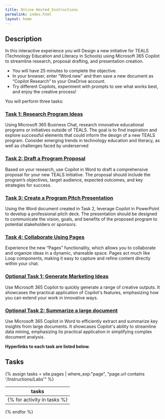 ```yaml
---
title: Online Hosted Instructions
permalink: index.html
layout: home
---
```


## Description

In this interactive experience you will Design a new initiative for TEALS (Technology Education and Literacy in Schools) using Microsoft 365 Copilot to streamline research, proposal drafting, and presentation creation.

- You will have 25 minutes to complete the objective.
- In your browser, enter “Word.new” and then save a new document as “Copilot Research” to your OneDrive account.
- Try different Copilots, experiment with prompts to see what works best, and enjoy the creative process!

You will perform three tasks: 

### [Task 1: Research Program Ideas](https://maquinl.github.io/CELA-Academy-Microsoft-Copilot-Experience/Instructions/Labs/Task_1_Research_Ideas.html)

Using Microsoft 365 Business Chat, research innovative educational programs or initiatives outside of TEALS. The goal is to find inspiration and explore successful elements that could inform the design of a new TEALS program. Consider emerging trends in technology education and literacy, as well as challenges faced by underserved 

### [Task 2: Draft a Program Proposal](https://maquinl.github.io/CELA-Academy-Microsoft-Copilot-Experience/Instructions/Labs/Task_2_Draft_a_Program_Proposal.html)

Based on your research, use Copilot in Word to draft a comprehensive proposal for your new TEALS initiative. The proposal should include the program’s objectives, target audience, expected outcomes, and key strategies for success.

### [Task 3: Create a Program Pitch Presentation](https://maquinl.github.io/CELA-Academy-Microsoft-Copilot-Experience/Instructions/Labs/Task_3_Create_a_Program_pitch_presentation.html)

Using the Word document created in Task 2, leverage Copilot in PowerPoint to develop a professional pitch deck. The presentation should be designed to communicate the vision, goals, and benefits of the proposed program to potential stakeholders or sponsors.

### [Task 4: Collaborate Using Pages](https://maquinl.github.io/CELA-Academy-Microsoft-Copilot-Experience/Instructions/Labs/Task_4_Collaborate_Using_Pages.html)

Experience the new “Pages” functionality, which allows you to collaborate and organize ideas in a dynamic, shareable space. Pages act much like Loop components, making it easy to capture and refine content directly within your chat.

### [Optional Task 1: Generate Marketing Ideas](https://maquinl.github.io/CELA-Academy-Microsoft-Copilot-Experience/Instructions/Labs/Optional_Task_1_Create_an_image.html)

Use Microsoft 365 Copilot to quickly generate a range of creative outputs. It showcases the practical application of Copilot's features, emphasizing how you can extend your work in innovative ways.

### [Optional Task 2: Summarize a large document ](https://maquinl.github.io/CELA-Academy-Microsoft-Copilot-Experience/Instructions/Labs/Optional_Task_2_Data_mine_large_document.html)

Use Microsoft 365 Copilot in Word to efficiently extract and summarize key insights from large documents. It showcases Copilot's ability to streamline data mining, emphasizing its practical application in simplifying complex document analysis.

**Hyperlinks to each task are listed below.**

## Tasks

{% assign tasks = site.pages | where_exp:"page", "page.url contains '/Instructions/Labs'" %}

| tasks |
| --- |
{% for activity in tasks %}| [{{ activity.task.title }}]({{ site.github.url }}{{ activity.url }}) |
{% endfor %}